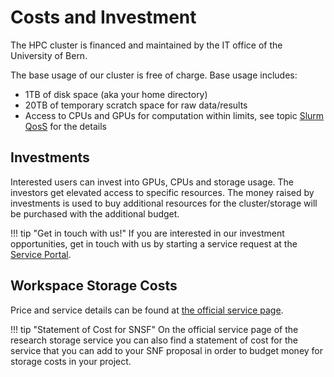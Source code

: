 # Costs and Investment

The HPC cluster is financed and maintained by the IT office of the University of Bern.

The base usage of our cluster is free of charge. Base usage includes:

  * 1TB of disk space (aka your home directory)
  * 20TB of temporary scratch space for raw data/results
  * Access to CPUs and GPUs for computation within limits, see
    topic [Slurm QosS](./runjobs/partitions.md) for the details

## Investments

Interested users can invest into GPUs, CPUs and storage usage. The investors
get elevated access to specific resources. The money raised by investments is
used to buy additional resources for the cluster/storage will be purchased with
the additional budget.

!!! tip "Get in touch with us!"
    If you are interested in our investment opportunities, get in
    touch with us by starting a service request at the [Service
    Portal](https://serviceportal.unibe.ch/hpc).

## Workspace Storage Costs

Price and service details can be found at [the official service
page](https://intern.unibe.ch/dienstleistungen/informatik/dienstleistungen_der_informatikdienste/uebersicht_der_angebote/index_ger.html).

!!! tip "Statement of Cost for SNSF"
    On the official service page of the research storage service you can also
    find a statement of cost for the service that you can add to your SNF
    proposal in order to budget money for storage costs in your project.


